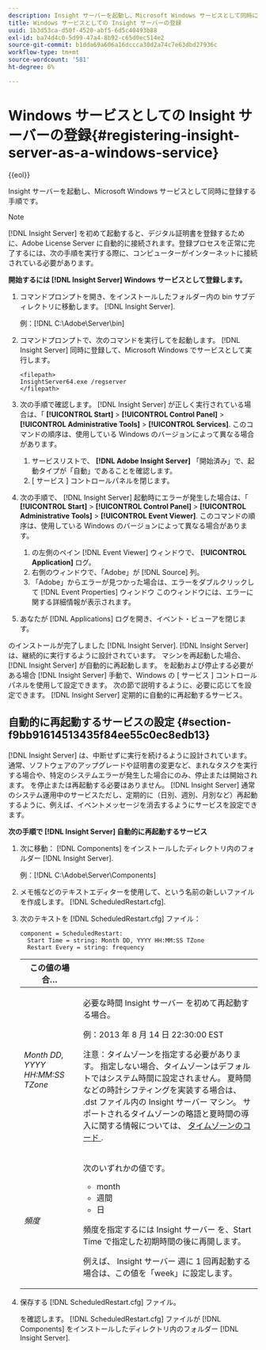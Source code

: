 ```yaml
---
description: Insight サーバーを起動し、Microsoft Windows サービスとして同時に登録する手順です。
title: Windows サービスとしての Insight サーバーの登録
uuid: 1b3d53ca-d50f-4520-abf5-6d5c40493b88
exl-id: ba74d4c0-5d99-47a4-8b92-c65d0ec514e2
source-git-commit: b1dda69a606a16dccca30d2a74c7e63dbd27936c
workflow-type: tm+mt
source-wordcount: '581'
ht-degree: 6%

---
```


# Windows サービスとしての Insight サーバーの登録{#registering-insight-server-as-a-windows-service}

{{eol}}

Insight サーバーを起動し、Microsoft Windows サービスとして同時に登録する手順です。

>[!NOTE]
>
>[!DNL Insight Server] を初めて起動すると、デジタル証明書を登録するために、Adobe License Server に自動的に接続されます。登録プロセスを正常に完了するには、次の手順を実行する際に、コンピューターがインターネットに接続されている必要があります。

**開始するには [!DNL Insight Server] Windows サービスとして登録します。**

1. コマンドプロンプトを開き、をインストールしたフォルダー内の bin サブディレクトリに移動します。 [!DNL Insight Server].

   例：[!DNL C:\Adobe\Server\bin]

1. コマンドプロンプトで、次のコマンドを実行してを起動します。 [!DNL Insight Server] 同時に登録して、Microsoft Windows でサービスとして実行します。

   ```
   <filepath>
   InsightServer64.exe /regserver 
   </filepath>
   ```

1. 次の手順で確認します。 [!DNL Insight Server] が正しく実行されている場合は、「 **[!UICONTROL Start]** > **[!UICONTROL Control Panel]** > **[!UICONTROL Administrative Tools]** > **[!UICONTROL Services]**. このコマンドの順序は、使用している Windows のバージョンによって異なる場合があります。

   1. サービスリストで、 **[!DNL Adobe Insight Server]** 「開始済み」で、起動タイプが「自動」であることを確認します。
   1. [ サービス ] コントロールパネルを閉じます。

1. 次の手順で、 [!DNL Insight Server] 起動時にエラーが発生した場合は、「 **[!UICONTROL Start]** > **[!UICONTROL Control Panel]** > **[!UICONTROL Administrative Tools]** > **[!UICONTROL Event Viewer]**. このコマンドの順序は、使用している Windows のバージョンによって異なる場合があります。

   1. の左側のペイン [!DNL Event Viewer] ウィンドウで、 **[!UICONTROL Application]** ログ。
   1. 右側のウィンドウで、「Adobe」が [!DNL Source] 列。
   1. 「Adobe」からエラーが見つかった場合は、エラーをダブルクリックして [!DNL Event Properties] ウィンドウ このウィンドウには、エラーに関する詳細情報が表示されます。

1. あなたが [!DNL Applications] ログを開き、イベント・ビューアを閉じます。

のインストールが完了しました [!DNL Insight Server]. [!DNL Insight Server] は、継続的に実行するように設計されています。 マシンを再起動した場合、 [!DNL Insight Server] が自動的に再起動します。 を起動および停止する必要がある場合 [!DNL Insight Server] 手動で、Windows の [ サービス ] コントロールパネルを使用して設定できます。 次の節で説明するように、必要に応じてを設定できます。 [!DNL Insight Server] 定期的に自動的に再起動するサービス。

## 自動的に再起動するサービスの設定 {#section-f9bb91614513435f84ee55c0ec8edb13}

[!DNL Insight Server] は、中断せずに実行を続けるように設計されています。 通常、ソフトウェアのアップグレードや証明書の変更など、まれなタスクを実行する場合や、特定のシステムエラーが発生した場合にのみ、停止または開始されます。 を停止または再起動する必要はありません。 [!DNL Insight Server] 通常のシステム運用中のサービスただし、定期的に（日別、週別、月別など）再起動するように、例えば、イベントメッセージを消去するようにサービスを設定できます。

**次の手順で [!DNL Insight Server] 自動的に再起動するサービス**

1. 次に移動： [!DNL Components] をインストールしたディレクトリ内のフォルダー [!DNL Insight Server].

   例：[!DNL C:\Adobe\Server\Components]

1. メモ帳などのテキストエディターを使用して、という名前の新しいファイルを作成します。 [!DNL ScheduledRestart.cfg].
1. 次のテキストを [!DNL ScheduledRestart.cfg] ファイル：

   ```
   component = ScheduledRestart:  
     Start Time = string: Month DD, YYYY HH:MM:SS TZone 
     Restart Every = string: frequency
   ```

   <table id="table_AC05861E141E4928BE844C8611DEC43D"> 
    <thead> 
      <tr> 
      <th colname="col1" class="entry"> この値の場合… </th> 
      <th colname="col2" class="entry">   </th> 
      </tr> 
    </thead>
    <tbody> 
      <tr> 
      <td colname="col1"> <i>Month DD, YYYY HH:MM:SS TZone</i> </td> 
      <td colname="col2"> <p>必要な時間 <span class="keyword"> Insight サーバー </span> を初めて再起動する場合。 </p> <p>例：2013 年 8 月 14 日 22:30:00 EST </p> <p> <p>注意：タイムゾーンを指定する必要があります。 指定しない場合、タイムゾーンはデフォルトではシステム時間に設定されません。 夏時間などの時計シフティングを実装する場合は、 <span class="filepath"> .dst </span> ファイル内の <span class="keyword"> Insight サーバー </span> マシン。 サポートされるタイムゾーンの略語と夏時間の導入に関する情報については、 <a href="../../../../home/c-inst-svr/c-time-zn-cds.md#concept-eed5ba32d5d347cf94b76db83b29f211"> タイムゾーンのコード </a>. </p> </p> </td> 
      </tr> 
      <tr> 
      <td colname="col1"> <i>頻度</i> </td> 
      <td colname="col2"> <p>次のいずれかの値です。 
       <ul id="ul_C29A40CD8FBB4333B5FA1D9E7DAD35EC"> 
       <li id="li_9FE07DD30C524CBB81C8F7968E7C733E">month </li> 
       <li id="li_E5E1B97ED8FB43C0BDA496C620D24A4C">週間 </li> 
       <li id="li_E6043B382FAE4B5D85CAADDFA60E4902">日 </li> 
       </ul> </p> <p>頻度を指定するには <span class="keyword"> Insight サーバー </span> を、Start Time で指定した初期時間の後に再開します。 </p> <p>例えば、 <span class="keyword"> Insight サーバー </span> 週に 1 回再起動する場合は、この値を「week」に設定します。 </p> </td> 
      </tr> 
    </tbody> 
   </table>

1. 保存する [!DNL ScheduledRestart.cfg] ファイル。

   を確認します。 [!DNL ScheduledRestart.cfg] ファイルが [!DNL Components] をインストールしたディレクトリ内のフォルダー [!DNL Insight Server].
